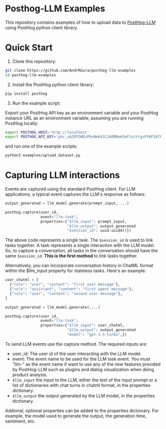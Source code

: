 # Posthog-LLM Examples

This repository contains examples of how to upload data to [PostHog-LLM](https://github.com/postlang/posthog-llm) using PostHog python client library.

# Quick Start

1. Clone this repository:

```bash
git clone https://github.com/AndrMoura/posthog-llm-examples
cd posthog-llm-examples
```
2. Install the PostHog python client library:

```bash
pip install posthog
```

3. Run the example script:

Export your PostHog API key as an environment variable and your PostHog instance URL as an environment variable, assuming you are running PostHog locally:

```bash
export POSTHOG_HOST='http://localhost'
export POSTHOG_API_KEY='phc_oAJEP3WDzP0vNeK41CJAOMBeH3eFlozYrgvFFWF1bT0'
```

and run one of the example scripts:

```bash
python3 examples/upload_dataset.py 
```

# Capturing LLM interactions

Events are captured using the standard PostHog client. For LLM applications, a typical event captures the LLM's response as follows:

```python
output_generated = llm_model.generate(prompt_input, ...)

posthog.capture(user_id,
                event="llm-task",
                properties={"$llm_input": prompt_input,
                            "$llm_output": output_generated
                            "$session_id": uuid.uuid4()})
```

The above code represents a single task. The `$session_id` is used to link tasks together. A task represents a single interaction with the LLM model.
So, to capture a conversation, all tasks in the conversation should have the same `$session_id`. **This is the first method** to link tasks together.

Alternatively, you can incorporate conversation history in ChatML format within the $llm_input property for stateless tasks. Here's an example:

```python
user_chatml = [
  {"role": "user", "content": "first user message"},
  {"role": "assistant", "content": "first agent message"},
  {"role": "user", "content": "second user message"}, 
]

output_generated = llm_model.generate(....)

posthog.capture(user_id,
                event="llm-task",
                properties={"$llm_input": user_chatml,
                            "$llm_output": output_generated
                            "model": "gpt-3.5-turbo",})

```

To send LLM events use the capture method. The required inputs are:

- user_id: The user id of the user interacting with the LLM model.
- event: The event name to be used for the LLM task event. You must "llm-" as the event name if want to use any of the new features provided by PostHog-LLM such as plugins and dialog visualization when doing product analysis.
- `$llm_input` the input to the LLM, either the text of the input prompt or a list of dictionaries with chat turns in chatml format, in the properties dictionary.
- `$llm_output` the output generated by the LLM model, in the properties dictionary.

Addional, optional properties can be added to the properties dictionary. For example, the model used to generate the output, the generation time, sentiment, etc.

















